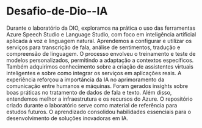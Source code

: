 # Desafio-de-Dio--IA
Durante o laboratório da DIO, exploramos na prática o uso das ferramentas Azure Speech Studio e Language Studio, com foco em inteligência artificial aplicada à voz e linguagem natural. Aprendemos a configurar e utilizar os serviços para transcrição de fala, análise de sentimentos, tradução e compreensão de linguagem. O processo envolveu o treinamento e teste de modelos personalizados, permitindo a adaptação a contextos específicos. Também adquirimos conhecimento sobre a criação de assistentes virtuais inteligentes e sobre como integrar os serviços em aplicações reais. A experiência reforçou a importância da IA no aprimoramento da comunicação entre humanos e máquinas. Foram gerados insights sobre boas práticas no tratamento de dados de fala e texto. Além disso, entendemos melhor a infraestrutura e os recursos do Azure. O repositório criado durante o laboratório serve como material de referência para estudos futuros. O aprendizado consolidou habilidades essenciais para o desenvolvimento de soluções inovadoras em IA.
